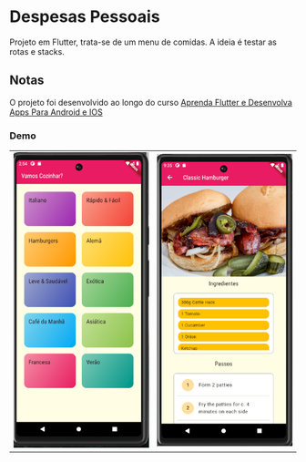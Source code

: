 # Despesas Pessoais

Projeto em Flutter, trata-se de um menu de comidas.
A ideia é testar as rotas e stacks.

## Notas

O projeto foi desenvolvido ao longo do curso [Aprenda Flutter e Desenvolva Apps Para Android e IOS](https://www.udemy.com/share/102BJd/)

### Demo

|                                 |                                    |
| :-----------------------------: | :--------------------------------: |
| ![demo](./assets/imgs/demo.png) | ![demo-2](./assets/imgs/demo2.png) |
